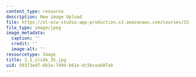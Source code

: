 ```yaml
---
content_type: resource
description: New image Upload
file: https://ol-ocw-studio-app-production.s3.amazonaws.com/courses/15-s21-nuts-and-bolts-of-business-plans-january-iap-2014/50373ed76b3a749db61edc5bceab07ab_2.1_slide_35.jpg
file_type: image/jpeg
image_metadata:
  caption: ''
  credit: ''
  image-alt: ''
resourcetype: Image
title: 2.1_slide_35.jpg
uid: 50373ed7-6b3a-749d-b61e-dc5bceab07ab
---
```

